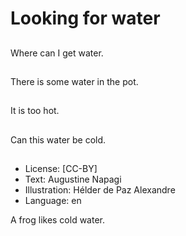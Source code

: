 # Looking for water

##
Where can I get water.

##
There is some water in the pot.

##
It is too hot.

##
Can this water be cold.

##
* License: [CC-BY]
* Text: Augustine Napagi
* Illustration: Hélder de Paz Alexandre
* Language: en

A frog likes cold water.
